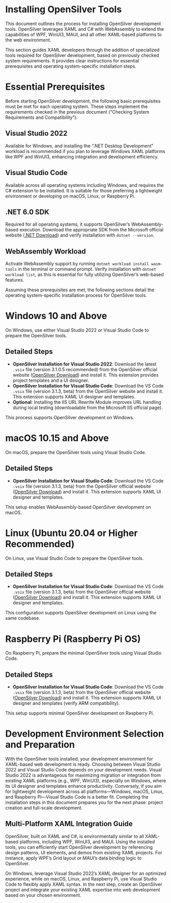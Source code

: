# Installing OpenSilver Tools  
This document outlines the process for installing OpenSilver development tools. OpenSilver leverages XAML and C# with WebAssembly to extend the capabilities of WPF, WinUI3, MAUI, and all other XAML-based platforms to the web environment.

This section guides XAML developers through the addition of specialized tools required for OpenSilver development, based on previously checked system requirements. It provides clear instructions for essential prerequisites and operating system-specific installation steps.

# Essential Prerequisites  
Before starting OpenSilver development, the following basic prerequisites must be met for each operating system. These steps implement the requirements checked in the previous document ("Checking System Requirements and Compatibility").

## Visual Studio 2022  
Available for Windows, and installing the “.NET Desktop Development” workload is recommended if you plan to leverage Windows XAML platforms like WPF and WinUI3, enhancing integration and development efficiency.

## Visual Studio Code  
Available across all operating systems including Windows, and requires the C# extension to be installed. It is suitable for those preferring a lightweight environment or developing on macOS, Linux, or Raspberry Pi.

## .NET 6.0 SDK  
Required for all operating systems, it supports OpenSilver’s WebAssembly-based execution. Download the appropriate SDK from the Microsoft official website ([.NET Download](https://dotnet.microsoft.com/download/dotnet/6.0)) and verify installation with `dotnet --version`.

## WebAssembly Workload  
Activate WebAssembly support by running `dotnet workload install wasm-tools` in the terminal or command prompt. Verify installation with `dotnet workload list`, as this is essential for fully utilizing OpenSilver’s web-based features.

Assuming these prerequisites are met, the following sections detail the operating system-specific installation process for OpenSilver tools.

# Windows 10 and Above  
On Windows, use either Visual Studio 2022 or Visual Studio Code to prepare the OpenSilver tools.

## Detailed Steps  
- **OpenSilver Installation for Visual Studio 2022**: Download the latest `.vsix` file (version 3.1.0.5 recommended) from the OpenSilver official website ([OpenSilver Download](https://opensilver.net/download)) and install it. This extension provides project templates and a UI designer.  
- **OpenSilver Installation for Visual Studio Code**: Download the VS Code `.vsix` file (version 3.1.3, beta) from the OpenSilver website and install it. This extension supports XAML UI designer and templates.  
- **Optional**: Installing the IIS URL Rewrite Module improves URL handling during local testing (downloadable from the Microsoft IIS official page).  

This process supports OpenSilver development on Windows.

# macOS 10.15 and Above  
On macOS, prepare the OpenSilver tools using Visual Studio Code.

## Detailed Steps  
- **OpenSilver Installation for Visual Studio Code**: Download the VS Code `.vsix` file (version 3.1.3, beta) from the OpenSilver official website ([OpenSilver Download](https://opensilver.net/download)) and install it. This extension supports XAML UI designer and templates.  

This setup enables WebAssembly-based OpenSilver development on macOS.

# Linux (Ubuntu 20.04 or Higher Recommended)  
On Linux, use Visual Studio Code to prepare the OpenSilver tools.

## Detailed Steps  
- **OpenSilver Installation for Visual Studio Code**: Download the VS Code `.vsix` file (version 3.1.3, beta) from the OpenSilver official website ([OpenSilver Download](https://opensilver.net/download)) and install it. This extension supports XAML UI designer and templates.  

This configuration supports OpenSilver development on Linux using the same codebase.

# Raspberry Pi (Raspberry Pi OS)  
On Raspberry Pi, prepare the minimal OpenSilver tools using Visual Studio Code.

## Detailed Steps  
- **OpenSilver Installation for Visual Studio Code**: Download the VS Code `.vsix` file (version 3.1.3, beta) from the OpenSilver official website ([OpenSilver Download](https://opensilver.net/download)) and install it. This extension supports XAML UI designer and templates (verify ARM compatibility).  

This setup supports minimal OpenSilver development on Raspberry Pi.

# Development Environment Selection and Preparation  
With the OpenSilver tools installed, your development environment for XAML-based web development is ready. Choosing between Visual Studio 2022 and Visual Studio Code depends on your development needs. Visual Studio 2022 is advantageous for maximizing migration or integration from existing XAML platforms (e.g., WPF, WinUI3), especially on Windows, where its UI designer and templates enhance productivity. Conversely, if you aim for lightweight development across all platforms—Windows, macOS, Linux, and Raspberry Pi—Visual Studio Code is a better fit. Completing the installation steps in this document prepares you for the next phase: project creation and full-scale development.

## Multi-Platform XAML Integration Guide  
OpenSilver, built on XAML and C#, is environmentally similar to all XAML-based platforms, including WPF, WinUI3, and MAUI. Using the installed tools, you can efficiently start OpenSilver development by referencing design patterns, UI elements, and demos from existing XAML projects. For instance, apply WPF’s Grid layout or MAUI’s data binding logic to OpenSilver.

On Windows, leverage Visual Studio 2022’s XAML designer for an optimized experience, while on macOS, Linux, and Raspberry Pi, use Visual Studio Code to flexibly apply XAML syntax. In the next step, create an OpenSilver project and integrate your existing XAML expertise into web development based on your chosen environment.